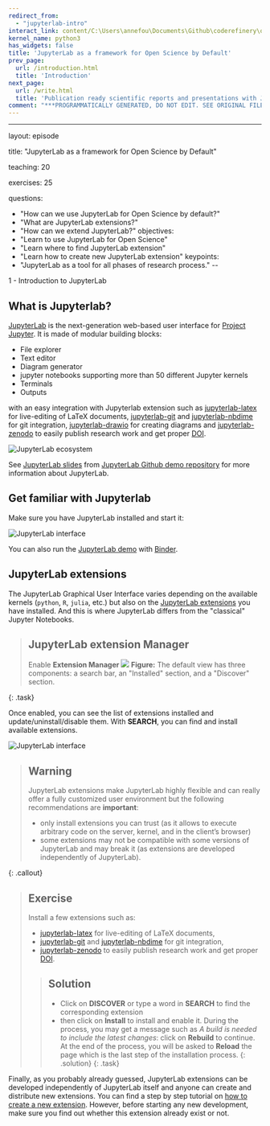 ```yaml
---
redirect_from:
  - "jupyterlab-intro"
interact_link: content/C:\Users\annefou\Documents\Github\coderefinery\osip-book\osip\content\jupyterlab_intro.ipynb
kernel_name: python3
has_widgets: false
title: 'JupyterLab as a framework for Open Science by Default'
prev_page:
  url: /introduction.html
  title: 'Introduction'
next_page:
  url: /write.html
  title: 'Publication ready scientific reports and presentations with Jupyter ecosystem'
comment: "***PROGRAMMATICALLY GENERATED, DO NOT EDIT. SEE ORIGINAL FILES IN /content***"
---
```

---
layout: episode

title: "JupyterLab as a framework for Open Science by Default"

teaching: 20

exercises: 25

questions:
  - "How can we use JupyterLab for Open Science by default?"
  - "What are JupyterLab extensions?"
  - "How can we extend JupyterLab?"
objectives:
  - "Learn to use JupyterLab for Open Science"
  - "Learn where to find JupyterLab extension"
  - "Learn how to create new JupyterLab extension"
keypoints:
  - "JupyterLab as a tool for all phases of research process."
--




 1 - Introduction to JupyterLab


## What is Jupyterlab?

[JupyterLab](https://jupyterlab.readthedocs.io/en/stable/getting_started/overview.html) is the next-generation web-based user interface for [Project Jupyter](https://jupyter.org/). It is made of modular building blocks:

- File explorer
- Text editor
- Diagram generator
- jupyter notebooks supporting more than 50 different Jupyter kernels
- Terminals
- Outputs

with an easy integration with Jupyterlab extension such as [jupyterlab-latex](https://github.com/jupyterlab/jupyterlab-latex) for live-editing of LaTeX documents, [jupyterlab-git](https://github.com/jupyterlab/jupyterlab-git) and [jupyterlab-nbdime](https://nbdime.readthedocs.io/en/latest/extensions.html) for git integration, [jupyterlab-drawio](https://github.com/QuantStack/jupyterlab-drawio) for creating diagrams and [jupyterlab-zenodo](https://pypi.org/project/jupyterlab-zenodo/) to easily publish research work and get proper [DOI](https://www.doi.org/).

![JupyterLab ecosystem](images/jupyter_ecosystem.png)

See [JupyterLab slides](https://github.com/jupyterlab/jupyterlab-demo/blob/master/slides/jupyterlab-slides.pdf) from [JupyterLab Github demo repository](https://github.com/jupyterlab/jupyterlab-demo) for more information about JupyterLab. 




## Get familiar with Jupyterlab


Make sure you have JupyterLab installed and start it:

![JupyterLab interface](images/jupyterlab.png)

You can also run the [JupyterLab demo](https://github.com/jupyterlab/jupyterlab-demo) with [Binder](https://mybinder.org/v2/gh/jupyterlab/jupyterlab-demo/master?urlpath=lab/tree/demo/Lorenz.ipynb).



## JupyterLab extensions

The JupyterLab Graphical User Interface varies depending on the available kernels (`python`, `R`, `julia`, etc.) but also on the [JupyterLab extensions](https://jupyterlab.readthedocs.io/en/stable/user/extensions.html) you have installed.
And this is where JupyterLab differs from the "classical" Jupyter Notebooks.

> ## JupyterLab extension Manager
>
> Enable **Extension Manager**
> <img src="https://jupyterlab.readthedocs.io/en/stable/_images/extension_manager_enable_manager.png" />
> **Figure:** The default view has three components: a search bar, an "Installed" section, and a "Discover" section.
>
{: .task}

Once enabled, you can see the list of extensions installed and update/uninstall/disable them. With **SEARCH**, you can find and install available extensions.

![JupyterLab interface](images/jupyterlab_extension_manager.png)

> ## Warning
> JupyterLab extensions make JupyterLab highly flexible and can really offer a fully customized user environment but 
> the following recommendations are **important**:
> - only install extensions you can trust (as it allows to execute arbitrary code on the server, kernel, and in the client’s browser)
> - some extensions may not be compatible with some versions of JupyterLab and may break it (as extensions are developed independently of JupyterLab).
>
{: .callout}

> ## Exercise
> Install a few extensions such as:
> - [jupyterlab-latex](https://github.com/jupyterlab/jupyterlab-latex) for live-editing of LaTeX documents, 
> - [jupyterlab-git](https://github.com/jupyterlab/jupyterlab-git) and [jupyterlab-nbdime](https://nbdime.readthedocs.io/en/latest/extensions.html) for git integration, 
> - [jupyterlab-zenodo](https://pypi.org/project/jupyterlab-zenodo/) to easily publish research work and get proper [DOI](https://www.doi.org/).
>
> > ## Solution
> > - Click on **DISCOVER** or type a word in **SEARCH** to find the corresponding extension 
> > - then click on **Install** to install and enable it. During the process, you may get a message such as *A build is needed to include the latest changes*: click on **Rebuild** to continue. At the end of the process, you will be asked to **Reload** the page which is the last step of the installation process.
> {: .solution}
{: .task}



Finally, as you probably already guessed, JupyterLab extensions can be developed independently of JupyterLab itself and anyone can create and distribute new extensions. You can find a step by step tutorial on [how to create a new extension](https://jupyterlab.readthedocs.io/en/stable/developer/extension_tutorial.html). However, before starting any new development, make sure you find out whether this extension already exist or not.

